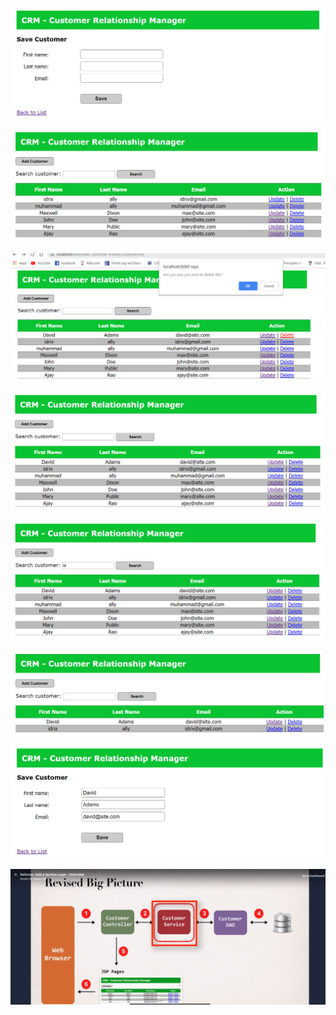 ![](web-customer-tracker-workflow-images/add%20customer%20page.PNG)

![](web-customer-tracker-workflow-images/david%20deleted.PNG)

![](web-customer-tracker-workflow-images/delete%20prompt.PNG)

![](web-customer-tracker-workflow-images/overview.PNG)

![](web-customer-tracker-workflow-images/search%201.PNG)

![](web-customer-tracker-workflow-images/search%202.PNG)

![](web-customer-tracker-workflow-images/update%20page.PNG)

![](web-customer-tracker-workflow-images/web-customer-tracker%20STRUCTURE.PNG)

